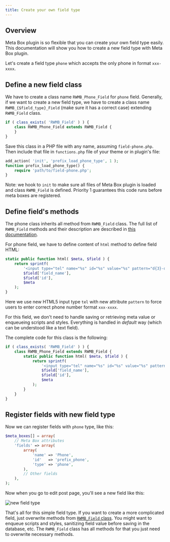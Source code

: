 ```yaml
---
title: Create your own field type
---
```


## Overview

Meta Box plugin is so flexible that you can create your own field type easily. This documentation will show you how to create a new field type with Meta Box plugin.

Let's create a field type `phone` which accepts the only phone in format `xxx-xxxx`.

## Define a new field class

We have to create a class name `RWMB_Phone_Field` for `phone` field. Generally, if we want to create a new field type, we have to create a class name `RWMB_{$field_type}_Field` (make sure it has a correct case) extending `RWMB_Field` class.

```php
if ( class_exists( 'RWMB_Field' ) ) {
    class RWMB_Phone_Field extends RWMB_Field {
    }
}
```

Save this class in a PHP file with any name, assuming `field-phone.php`. Then include that file in `functions.php` file of your theme or in plugin's file:

```php
add_action( 'init', 'prefix_load_phone_type', 1 );
function prefix_load_phone_type() {
    require 'path/to/field-phone.php';
}
```

Note: we hook to `init` to make sure all files of Meta Box plugin is loaded and class `RWMB_Field` is defined. Priority 1 guarantees this code runs before meta boxes are registered.

## Define field's methods

The phone class inherits all method from `RWMB_Field` class. The full list of `RWMB_Field` methods and their description are described in [this documentation](/rwmb_field-class/).

For phone field, we have to define content of `html` method to define field HTML:

```php
static public function html( $meta, $field ) {
	return sprintf(
		'<input type="tel" name="%s" id="%s" value="%s" pattern="d{3}-d{4}">',
		$field['field_name'],
		$field['id'],
		$meta
	);
}
```

Here we use new HTML5 input type `tel` with new attribute `pattern` to force users to enter correct phone number format `xxx-xxxx`.

For this field, we don't need to handle saving or retrieving meta value or enqueueing scripts and styles. Everything is handled in *default* way (which can be understood like a text field).

The complete code for this class is the following:

```php
if ( class_exists( 'RWMB_Field' ) ) {
	class RWMB_Phone_Field extends RWMB_Field {
		static public function html( $meta, $field ) {
			return sprintf(
				'<input type="tel" name="%s" id="%s" value="%s" pattern="\d{3}-\d{4}">',
				$field['field_name'],
				$field['id'],
				$meta
			);
		}
	}
}
```

## Register fields with new field type

Now we can register fields with `phone` type, like this:

```php
$meta_boxes[] = array(
    // Meta Box attributes
    'fields' => array(
        array(
            'name' => 'Phone',
            'id'   => 'prefix_phone',
            'type' => 'phone',
        ),
        // Other fields
    ),
);
```

Now when you go to edit post page, you'll see a new field like this:

![new field type](https://i.imgur.com/lK8DRW7.png)

That's all for this simple field type. If you want to create a more complicated field, just overwrite methods from [`RWMB_Field` class](/rwmb-field-class/). You might want to enqueue scripts and styles, sanitizing field value before saving in the database, etc. The `RWMB_Field` class has all methods for that you just need to overwrite necessary methods.
